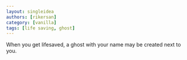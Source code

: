 ```yaml
---
layout: singleidea
authors: [rikersan]
category: [vanilla]
tags: [life saving, ghost]
---
```

When you get lifesaved, a ghost with your name may be created next to you.
